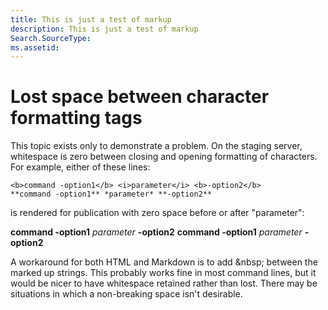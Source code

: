 ```yaml
---
title: This is just a test of markup
description: This is just a test of markup
Search.SourceType: 
ms.assetid: 
---
```


# Lost space between character formatting tags

This topic exists only to demonstrate a problem. On the staging server, whitespace is zero between closing and opening formatting of characters. For example, either of these lines:

```
<b>command -option1</b> <i>parameter</i> <b>-option2</b>
**command -option1** *parameter* **-option2**
```

is rendered for publication with zero space before or after "parameter":

<b>command -option1</b> <i>parameter</i> <b>-option2</b>
**command -option1** *parameter* **-option2**

A workaround for both HTML and Markdown is to add \&nbsp; between the marked up strings. This probably works fine in most command lines, but it would be nicer to have whitespace retained rather than lost. There may be situations in which a non-breaking space isn't desirable.




